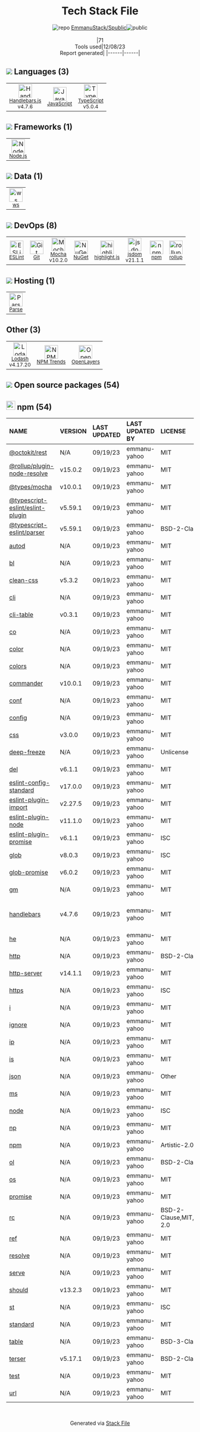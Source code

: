 <!--
&lt;--- Readme.md Snippet without images Start ---&gt;
## Tech Stack
EmmanuStack/Spublic is built on the following main stack:

- [Parse](https://parse.com) – Mobile Backend
- [Mocha](http://mochajs.org/) – Javascript Testing Framework
- [Node.js](http://nodejs.org/) – Frameworks (Full Stack)
- [Handlebars.js](http://handlebarsjs.com/) – Templating Languages & Extensions
- [JavaScript](https://developer.mozilla.org/en-US/docs/Web/JavaScript) – Languages
- [TypeScript](http://www.typescriptlang.org) – Languages
- [Lodash](https://lodash.com) – Javascript Utilities & Libraries
- [OpenLayers](http://openlayers.org/) – Mapping APIs
- [ESLint](http://eslint.org/) – Code Review
- [rollup](http://rollupjs.org/) – JS Build Tools / JS Task Runners
- [highlight.js](https://highlightjs.org/) – Text Editor
- [jsdom](https://github.com/jsdom/jsdom) – Headless Browsers
- [ws](https://github.com/websockets/ws) – Realtime Backend / API

Full tech stack [here](/techstack.md)

&lt;--- Readme.md Snippet without images End ---&gt;

&lt;--- Readme.md Snippet with images Start ---&gt;
## Tech Stack
EmmanuStack/Spublic is built on the following main stack:

- <img width='25' height='25' src='https://img.stackshare.io/service/86/68wTsXcT.png' alt='Parse'/> [Parse](https://parse.com) – Mobile Backend
- <img width='25' height='25' src='https://img.stackshare.io/service/832/mocha.png' alt='Mocha'/> [Mocha](http://mochajs.org/) – Javascript Testing Framework
- <img width='25' height='25' src='https://img.stackshare.io/service/1011/n1JRsFeB_400x400.png' alt='Node.js'/> [Node.js](http://nodejs.org/) – Frameworks (Full Stack)
- <img width='25' height='25' src='https://img.stackshare.io/service/1143/Handlebars.png' alt='Handlebars.js'/> [Handlebars.js](http://handlebarsjs.com/) – Templating Languages & Extensions
- <img width='25' height='25' src='https://img.stackshare.io/service/1209/javascript.jpeg' alt='JavaScript'/> [JavaScript](https://developer.mozilla.org/en-US/docs/Web/JavaScript) – Languages
- <img width='25' height='25' src='https://img.stackshare.io/service/1612/bynNY5dJ.jpg' alt='TypeScript'/> [TypeScript](http://www.typescriptlang.org) – Languages
- <img width='25' height='25' src='https://img.stackshare.io/service/2438/lodash.png' alt='Lodash'/> [Lodash](https://lodash.com) – Javascript Utilities & Libraries
- <img width='25' height='25' src='https://img.stackshare.io/service/3208/397ce8027eb036960f00dd5153d41993.png' alt='OpenLayers'/> [OpenLayers](http://openlayers.org/) – Mapping APIs
- <img width='25' height='25' src='https://img.stackshare.io/service/3337/Q4L7Jncy.jpg' alt='ESLint'/> [ESLint](http://eslint.org/) – Code Review
- <img width='25' height='25' src='https://img.stackshare.io/service/4423/zE8RTn9E_400x400.jpg' alt='rollup'/> [rollup](http://rollupjs.org/) – JS Build Tools / JS Task Runners
- <img width='25' height='25' src='https://img.stackshare.io/service/6888/c17e7d9688d86bd9f9506ec1fbd6d200_400x400.png' alt='highlight.js'/> [highlight.js](https://highlightjs.org/) – Text Editor
- <img width='25' height='25' src='https://img.stackshare.io/service/7054/preview.jpeg' alt='jsdom'/> [jsdom](https://github.com/jsdom/jsdom) – Headless Browsers
- <img width='25' height='25' src='https://img.stackshare.io/service/11381/no-img-open-source.png' alt='ws'/> [ws](https://github.com/websockets/ws) – Realtime Backend / API

Full tech stack [here](/techstack.md)

&lt;--- Readme.md Snippet with images End ---&gt;
-->
<div align="center">

# Tech Stack File
![](https://img.stackshare.io/repo.svg "repo") [EmmanuStack/Spublic](https://github.com/EmmanuStack/Spublic)![](https://img.stackshare.io/public_badge.svg "public")
<br/><br/>
|71<br/>Tools used|12/08/23 <br/>Report generated|
|------|------|
</div>

## <img src='https://img.stackshare.io/languages.svg'/> Languages (3)
<table><tr>
  <td align='center'>
  <img width='36' height='36' src='https://img.stackshare.io/service/1143/Handlebars.png' alt='Handlebars.js'>
  <br>
  <sub><a href="http://handlebarsjs.com/">Handlebars.js</a></sub>
  <br>
  <sub>v4.7.6</sub>
</td>

<td align='center'>
  <img width='36' height='36' src='https://img.stackshare.io/service/1209/javascript.jpeg' alt='JavaScript'>
  <br>
  <sub><a href="https://developer.mozilla.org/en-US/docs/Web/JavaScript">JavaScript</a></sub>
  <br>
  <sub></sub>
</td>

<td align='center'>
  <img width='36' height='36' src='https://img.stackshare.io/service/1612/bynNY5dJ.jpg' alt='TypeScript'>
  <br>
  <sub><a href="http://www.typescriptlang.org">TypeScript</a></sub>
  <br>
  <sub>v5.0.4</sub>
</td>

</tr>
</table>

## <img src='https://img.stackshare.io/frameworks.svg'/> Frameworks (1)
<table><tr>
  <td align='center'>
  <img width='36' height='36' src='https://img.stackshare.io/service/1011/n1JRsFeB_400x400.png' alt='Node.js'>
  <br>
  <sub><a href="http://nodejs.org/">Node.js</a></sub>
  <br>
  <sub></sub>
</td>

</tr>
</table>

## <img src='https://img.stackshare.io/databases.svg'/> Data (1)
<table><tr>
  <td align='center'>
  <img width='36' height='36' src='https://img.stackshare.io/service/11381/no-img-open-source.png' alt='ws'>
  <br>
  <sub><a href="https://github.com/websockets/ws">ws</a></sub>
  <br>
  <sub></sub>
</td>

</tr>
</table>

## <img src='https://img.stackshare.io/devops.svg'/> DevOps (8)
<table><tr>
  <td align='center'>
  <img width='36' height='36' src='https://img.stackshare.io/service/3337/Q4L7Jncy.jpg' alt='ESLint'>
  <br>
  <sub><a href="http://eslint.org/">ESLint</a></sub>
  <br>
  <sub></sub>
</td>

<td align='center'>
  <img width='36' height='36' src='https://img.stackshare.io/service/1046/git.png' alt='Git'>
  <br>
  <sub><a href="http://git-scm.com/">Git</a></sub>
  <br>
  <sub></sub>
</td>

<td align='center'>
  <img width='36' height='36' src='https://img.stackshare.io/service/832/mocha.png' alt='Mocha'>
  <br>
  <sub><a href="http://mochajs.org/">Mocha</a></sub>
  <br>
  <sub>v10.2.0</sub>
</td>

<td align='center'>
  <img width='36' height='36' src='https://img.stackshare.io/service/2637/6I3oEOP4_400x400.jpg' alt='NuGet'>
  <br>
  <sub><a href="https://www.nuget.org/">NuGet</a></sub>
  <br>
  <sub></sub>
</td>

<td align='center'>
  <img width='36' height='36' src='https://img.stackshare.io/service/6888/c17e7d9688d86bd9f9506ec1fbd6d200_400x400.png' alt='highlight.js'>
  <br>
  <sub><a href="https://highlightjs.org/">highlight.js</a></sub>
  <br>
  <sub></sub>
</td>

<td align='center'>
  <img width='36' height='36' src='https://img.stackshare.io/service/7054/preview.jpeg' alt='jsdom'>
  <br>
  <sub><a href="https://github.com/jsdom/jsdom">jsdom</a></sub>
  <br>
  <sub>v21.1.1</sub>
</td>

<td align='center'>
  <img width='36' height='36' src='https://img.stackshare.io/service/1120/lejvzrnlpb308aftn31u.png' alt='npm'>
  <br>
  <sub><a href="https://www.npmjs.com/">npm</a></sub>
  <br>
  <sub></sub>
</td>

<td align='center'>
  <img width='36' height='36' src='https://img.stackshare.io/service/4423/zE8RTn9E_400x400.jpg' alt='rollup'>
  <br>
  <sub><a href="http://rollupjs.org/">rollup</a></sub>
  <br>
  <sub></sub>
</td>

</tr>
</table>

## <img src='https://img.stackshare.io/hosting.svg'/> Hosting (1)
<table><tr>
  <td align='center'>
  <img width='36' height='36' src='https://img.stackshare.io/service/86/68wTsXcT.png' alt='Parse'>
  <br>
  <sub><a href="https://parse.com">Parse</a></sub>
  <br>
  <sub></sub>
</td>

</tr>
</table>

## Other (3)
<table><tr>
  <td align='center'>
  <img width='36' height='36' src='https://img.stackshare.io/service/2438/lodash.png' alt='Lodash'>
  <br>
  <sub><a href="https://lodash.com">Lodash</a></sub>
  <br>
  <sub>v4.17.20</sub>
</td>

<td align='center'>
  <img width='36' height='36' src='https://img.stackshare.io/service/12294/empty-logo-square.png' alt='NPM Trends'>
  <br>
  <sub><a href="https://www.npmtrends.com/">NPM Trends</a></sub>
  <br>
  <sub></sub>
</td>

<td align='center'>
  <img width='36' height='36' src='https://img.stackshare.io/service/3208/397ce8027eb036960f00dd5153d41993.png' alt='OpenLayers'>
  <br>
  <sub><a href="http://openlayers.org/">OpenLayers</a></sub>
  <br>
  <sub></sub>
</td>

</tr>
</table>


## <img src='https://img.stackshare.io/group.svg' /> Open source packages (54)</h2>

## <img width='24' height='24' src='https://img.stackshare.io/service/1120/lejvzrnlpb308aftn31u.png'/> npm (54)

|NAME|VERSION|LAST UPDATED|LAST UPDATED BY|LICENSE|VULNERABILITIES|
|:------|:------|:------|:------|:------|:------|
|[@octokit/rest](https://www.npmjs.com/@octokit/rest)|N/A|09/19/23|emmanu-yahoo |MIT|N/A|
|[@rollup/plugin-node-resolve](https://www.npmjs.com/@rollup/plugin-node-resolve)|v15.0.2|09/19/23|emmanu-yahoo |MIT|N/A|
|[@types/mocha](https://www.npmjs.com/@types/mocha)|v10.0.1|09/19/23|emmanu-yahoo |MIT|N/A|
|[@typescript-eslint/eslint-plugin](https://www.npmjs.com/@typescript-eslint/eslint-plugin)|v5.59.1|09/19/23|emmanu-yahoo |MIT|N/A|
|[@typescript-eslint/parser](https://www.npmjs.com/@typescript-eslint/parser)|v5.59.1|09/19/23|emmanu-yahoo |BSD-2-Clause|N/A|
|[autod](https://www.npmjs.com/autod)|N/A|09/19/23|emmanu-yahoo |MIT|N/A|
|[bl](https://www.npmjs.com/bl)|N/A|09/19/23|emmanu-yahoo |MIT|N/A|
|[clean-css](https://www.npmjs.com/clean-css)|v5.3.2|09/19/23|emmanu-yahoo |MIT|N/A|
|[cli](https://www.npmjs.com/cli)|N/A|09/19/23|emmanu-yahoo |MIT|N/A|
|[cli-table](https://www.npmjs.com/cli-table)|v0.3.1|09/19/23|emmanu-yahoo |MIT|N/A|
|[co](https://www.npmjs.com/co)|N/A|09/19/23|emmanu-yahoo |MIT|N/A|
|[color](https://www.npmjs.com/color)|N/A|09/19/23|emmanu-yahoo |MIT|N/A|
|[colors](https://www.npmjs.com/colors)|N/A|09/19/23|emmanu-yahoo |MIT|N/A|
|[commander](https://www.npmjs.com/commander)|v10.0.1|09/19/23|emmanu-yahoo |MIT|N/A|
|[conf](https://www.npmjs.com/conf)|N/A|09/19/23|emmanu-yahoo |MIT|N/A|
|[config](https://www.npmjs.com/config)|N/A|09/19/23|emmanu-yahoo |MIT|N/A|
|[css](https://www.npmjs.com/css)|v3.0.0|09/19/23|emmanu-yahoo |MIT|N/A|
|[deep-freeze](https://www.npmjs.com/deep-freeze)|N/A|09/19/23|emmanu-yahoo |Unlicense|N/A|
|[del](https://www.npmjs.com/del)|v6.1.1|09/19/23|emmanu-yahoo |MIT|N/A|
|[eslint-config-standard](https://www.npmjs.com/eslint-config-standard)|v17.0.0|09/19/23|emmanu-yahoo |MIT|N/A|
|[eslint-plugin-import](https://www.npmjs.com/eslint-plugin-import)|v2.27.5|09/19/23|emmanu-yahoo |MIT|N/A|
|[eslint-plugin-node](https://www.npmjs.com/eslint-plugin-node)|v11.1.0|09/19/23|emmanu-yahoo |MIT|N/A|
|[eslint-plugin-promise](https://www.npmjs.com/eslint-plugin-promise)|v6.1.1|09/19/23|emmanu-yahoo |ISC|N/A|
|[glob](https://www.npmjs.com/glob)|v8.0.3|09/19/23|emmanu-yahoo |ISC|N/A|
|[glob-promise](https://www.npmjs.com/glob-promise)|v6.0.2|09/19/23|emmanu-yahoo |MIT|N/A|
|[gm](https://www.npmjs.com/gm)|N/A|09/19/23|emmanu-yahoo |MIT|N/A|
|[handlebars](https://www.npmjs.com/handlebars)|v4.7.6|09/19/23|emmanu-yahoo |MIT|[CVE-2021-23369](https://github.com/advisories/GHSA-f2jv-r9rf-7988) (Critical)<br/>[CVE-2021-23383](https://github.com/advisories/GHSA-765h-qjxv-5f44) (Critical)|
|[he](https://www.npmjs.com/he)|N/A|09/19/23|emmanu-yahoo |MIT|N/A|
|[http](https://www.npmjs.com/http)|N/A|09/19/23|emmanu-yahoo |BSD-2-Clause|N/A|
|[http-server](https://www.npmjs.com/http-server)|v14.1.1|09/19/23|emmanu-yahoo |MIT|N/A|
|[https](https://www.npmjs.com/https)|N/A|09/19/23|emmanu-yahoo |ISC|N/A|
|[i](https://www.npmjs.com/i)|N/A|09/19/23|emmanu-yahoo |MIT|N/A|
|[ignore](https://www.npmjs.com/ignore)|N/A|09/19/23|emmanu-yahoo |MIT|N/A|
|[ip](https://www.npmjs.com/ip)|N/A|09/19/23|emmanu-yahoo |MIT|N/A|
|[is](https://www.npmjs.com/is)|N/A|09/19/23|emmanu-yahoo |MIT|N/A|
|[json](https://www.npmjs.com/json)|N/A|09/19/23|emmanu-yahoo |Other|N/A|
|[ms](https://www.npmjs.com/ms)|N/A|09/19/23|emmanu-yahoo |MIT|N/A|
|[node](https://www.npmjs.com/node)|N/A|09/19/23|emmanu-yahoo |ISC|N/A|
|[np](https://www.npmjs.com/np)|N/A|09/19/23|emmanu-yahoo |MIT|N/A|
|[npm](https://www.npmjs.com/npm)|N/A|09/19/23|emmanu-yahoo |Artistic-2.0|N/A|
|[ol](https://www.npmjs.com/ol)|N/A|09/19/23|emmanu-yahoo |BSD-2-Clause|N/A|
|[os](https://www.npmjs.com/os)|N/A|09/19/23|emmanu-yahoo |MIT|N/A|
|[promise](https://www.npmjs.com/promise)|N/A|09/19/23|emmanu-yahoo |MIT|N/A|
|[rc](https://www.npmjs.com/rc)|N/A|09/19/23|emmanu-yahoo |BSD-2-Clause,MIT,Apache-2.0|N/A|
|[ref](https://www.npmjs.com/ref)|N/A|09/19/23|emmanu-yahoo |MIT|N/A|
|[resolve](https://www.npmjs.com/resolve)|N/A|09/19/23|emmanu-yahoo |MIT|N/A|
|[serve](https://www.npmjs.com/serve)|N/A|09/19/23|emmanu-yahoo |MIT|N/A|
|[should](https://www.npmjs.com/should)|v13.2.3|09/19/23|emmanu-yahoo |MIT|N/A|
|[st](https://www.npmjs.com/st)|N/A|09/19/23|emmanu-yahoo |ISC|N/A|
|[standard](https://www.npmjs.com/standard)|N/A|09/19/23|emmanu-yahoo |MIT|N/A|
|[table](https://www.npmjs.com/table)|N/A|09/19/23|emmanu-yahoo |BSD-3-Clause|N/A|
|[terser](https://www.npmjs.com/terser)|v5.17.1|09/19/23|emmanu-yahoo |BSD-2-Clause|N/A|
|[test](https://www.npmjs.com/test)|N/A|09/19/23|emmanu-yahoo |MIT|N/A|
|[url](https://www.npmjs.com/url)|N/A|09/19/23|emmanu-yahoo |MIT|N/A|

<br/>
<div align='center'>

Generated via [Stack File](https://github.com/marketplace/stack-file)
